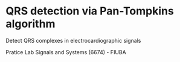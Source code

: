 # QRS detection via Pan-Tompkins algorithm

Detect QRS complexes in electrocardiographic signals

Pratice Lab Signals and Systems (6674) - FIUBA
